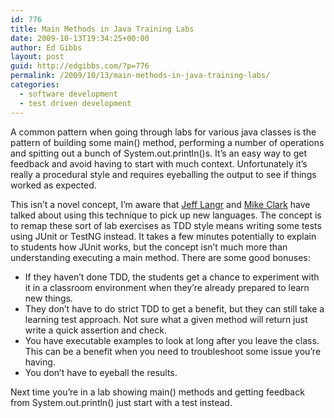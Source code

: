 ```yaml
---
id: 776
title: Main Methods in Java Training Labs
date: 2009-10-13T19:34:25+00:00
author: Ed Gibbs
layout: post
guid: http://edgibbs.com/?p=776
permalink: /2009/10/13/main-methods-in-java-training-labs/
categories:
  - software development
  - test driven development
---
```

A common pattern when going through labs for various java classes is the pattern of building some main() method, performing a number of operations and spitting out a bunch of System.out.println()s. It&#8217;s an easy way to get feedback and avoid having to start with much context. Unfortunately it&#8217;s really a procedural style and requires eyeballing the output to see if things worked as expected.

This isn&#8217;t a novel concept, I&#8217;m aware that [Jeff Langr](http://langrsoft.com/) and [Mike Clark](http://clarkware.com/cgi/blosxom/2005/03/18) have talked about using this technique to pick up new languages. The concept is to remap these sort of lab exercises as TDD style means writing some tests using JUnit or TestNG instead. It takes a few minutes potentially to explain to students how JUnit works, but the concept isn&#8217;t much more than understanding executing a main method. There are some good bonuses:

  * If they haven&#8217;t done TDD, the students get a chance to experiment with it in a classroom environment when they&#8217;re already prepared to learn new things.
  * They don&#8217;t have to do strict TDD to get a benefit, but they can still take a learning test approach. Not sure what a given method will return just write a quick assertion and check.
  * You have executable examples to look at long after you leave the class. This can be a benefit when you need to troubleshoot some issue you&#8217;re having.
  * You don&#8217;t have to eyeball the results.

Next time you&#8217;re in a lab showing main() methods and getting feedback from System.out.println() just start with a test instead.